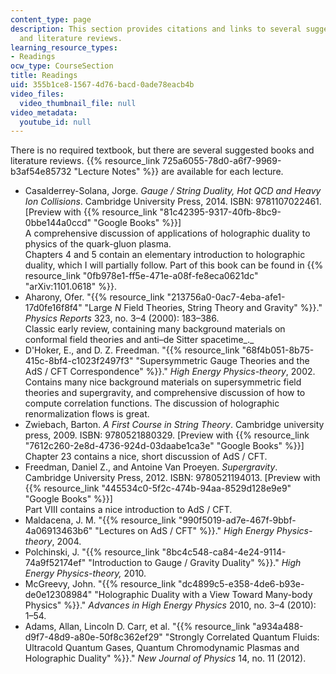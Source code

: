 ```yaml
---
content_type: page
description: This section provides citations and links to several suggested books
  and literature reviews.
learning_resource_types:
- Readings
ocw_type: CourseSection
title: Readings
uid: 355b1ce8-1567-4d76-bacd-0ade78eacb4b
video_files:
  video_thumbnail_file: null
video_metadata:
  youtube_id: null
---
```


There is no required textbook, but there are several suggested books and literature reviews. {{% resource_link 725a6055-78d0-a6f7-9969-b3af54e85732 "Lecture Notes" %}} are available for each lecture.

*   Casalderrey-Solana, Jorge. _Gauge / String Duality, Hot QCD and Heavy Ion Collisions_. Cambridge University Press, 2014. ISBN: 9781107022461. \[Preview with {{% resource_link "81c42395-9317-40fb-8bc9-0bbe144a0ccd" "Google Books" %}}\]  
    A comprehensive discussion of applications of holographic duality to physics of the quark-gluon plasma.  
    Chapters 4 and 5 contain an elementary introduction to holographic duality, which I will partially follow. Part of this book can be found in {{% resource_link "0fb978e1-ff5e-471e-a08f-fe8eca0621dc" "arXiv:1101.0618" %}}.
*   Aharony, Ofer. "{{% resource_link "213756a0-0ac7-4eba-afe1-17d0fe16f8f4" "Large _N_ Field Theories, String Theory and Gravity" %}}." _Physics Reports_ 323, no. 3–4 (2000): 183–386.  
    Classic early review, containing many background materials on conformal field theories and anti–de Sitter spacetime_._
*   D'Hoker, E., and D. Z. Freedman. "{{% resource_link "68f4b051-8b75-415c-8bf4-c1023f2497f3" "Supersymmetric Gauge Theories and the AdS / CFT Correspondence" %}}." _High Energy Physics-theory_, 2002.  
    Contains many nice background materials on supersymmetric field theories and supergravity, and comprehensive discussion of how to compute correlation functions. The discussion of holographic renormalization flows is great.
*   Zwiebach, Barton. _A First Course in String Theory_. Cambridge university press, 2009. ISBN: 9780521880329. \[Preview with {{% resource_link "7612c260-2e8d-4736-924d-03daabe1ca3e" "Google Books" %}}\]  
    Chapter 23 contains a nice, short discussion of AdS / CFT.
*   Freedman, Daniel Z., and Antoine Van Proeyen. _Supergravity_. Cambridge University Press, 2012. ISBN: 9780521194013. \[Preview with {{% resource_link "445534c0-5f2c-474b-94aa-8529d128e9e9" "Google Books" %}}\]  
    Part VIII contains a nice introduction to AdS / CFT.
*   Maldacena, J. M. "{{% resource_link "990f5019-ad7e-467f-9bbf-4a06913463b6" "Lectures on AdS / CFT" %}}." _High Energy Physics-theory_, 2004.
*   Polchinski, J. "{{% resource_link "8bc4c548-ca84-4e24-9114-74a9f52174ef" "Introduction to Gauge / Gravity Duality" %}}." _High Energy Physics-theory,_ 2010.
*   McGreevy, John. "{{% resource_link "dc4899c5-e358-4de6-b93e-de0e12308984" "Holographic Duality with a View Toward Many-body Physics" %}}." _Advances in High Energy Physics_ 2010, no. 3–4 (2010): 1–54.
*   Adams, Allan, Lincoln D. Carr, et al. "{{% resource_link "a934a488-d9f7-48d9-a80e-50f8c362ef29" "Strongly Correlated Quantum Fluids: Ultracold Quantum Gases, Quantum Chromodynamic Plasmas and Holographic Duality" %}}." _New Journal of Physics_ 14, no. 11 (2012).
